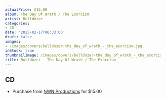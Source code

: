 ```yaml
---
actualPrice: $15.00
album: The Day Of Wrath / The Exorcism
artist: Bulldozer
categories:
- CD
date: '2025-02-17T06:33:05'
draft: false
images:
- /images/covers/bulldozer-the_day_of_wrath_-_the_exorcism.jpg
inStock: true
thumbnailImage: /images/covers/bulldozer-the_day_of_wrath_-_the_exorcism-thumb.jpg
title: Bulldozer - The Day Of Wrath / The Exorcism
---
```


## CD
* Purchase from [NWN Productions](http://shop.nwnprod.com/index.php?route=product/product&path=93&product_id=60259&sort=pd.name&order=ASC) for $15.00
